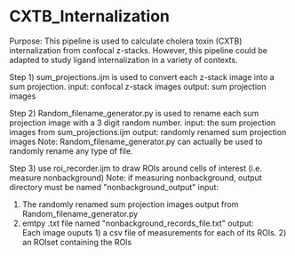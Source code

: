 # CXTB_Internalization
Purpose: This pipeline is used to calculate cholera toxin (CXTB) internalization from confocal z-stacks. 
However, this pipeline could be adapted to study ligand internalization in a variety of contexts. 

Step 1) sum_projections.ijm is used to convert each z-stack image into a sum projection. 
input: confocal z-stack images
output: sum projection images

Step 2) Random_filename_generator.py is used to rename each sum projection image with a 3 digit random number.
input: the sum projection images from sum_projections.ijm
output: randomly renamed sum projection images
Note: Random_filename_generator.py can actually be used to randomly rename any type of file.

Step 3) use roi_recorder.ijm to draw ROIs around cells of interest (i.e. measure nonbackground)
Note: if measuring nonbackground, output directory must be named "nonbackground_output"
input: 
1) The randomly renamed sum projection images output from Random_filename_generator.py
2) emtpy .txt file named "nonbackground_records_file.txt"
output:  
Each image ouputs 1) a csv file of measurements for each of its ROIs. 2) an ROIset containing the ROIs



